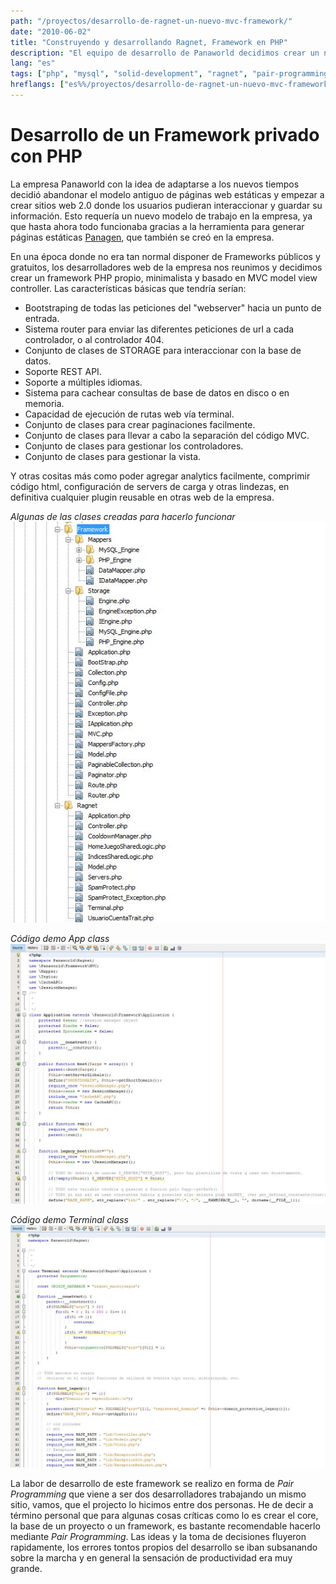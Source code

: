 ```yaml
---
path: "/proyectos/desarrollo-de-ragnet-un-nuevo-mvc-framework/"
date: "2010-06-02"
title: "Construyendo y desarrollando Ragnet, Framework en PHP"
description: "El equipo de desarrollo de Panaworld decidimos crear un nuevo conjunto de librerías y herramientas y crear así un nuevo 'custom' Framework para dar luz a la nueva generación de sitios 2.0 sociales con una gran base de datos."
lang: "es"
tags: ["php", "mysql", "solid-development", "ragnet", "pair-programming", "private-project"]
hreflangs: ["es%%/proyectos/desarrollo-de-ragnet-un-nuevo-mvc-framework/", "en%%/en/projects/building-new-mvc-based-custom-framework-ragnet/"]
---
```

# Desarrollo de un Framework privado con PHP

La empresa Panaworld con la idea de adaptarse a los nuevos tiempos decidió abandonar el modelo antiguo de páginas web estáticas y empezar a crear sitios web 2.0 donde los usuarios pudieran interaccionar y guardar su información. Esto requería un nuevo modelo de trabajo en la empresa, ya que hasta ahora todo funcionaba gracias a la herramienta para generar páginas estáticas [Panagen](/proyectos/optimizacion-rendimiento-panagen/), que también se creó en la empresa.

En una época donde no era tan normal disponer de Frameworks públicos y gratuitos, los desarrolladores web de la empresa nos reunimos y decidimos crear un framework PHP propio, minimalista y basado en MVC model view controller. Las características básicas que tendría serían:

* Bootstraping de todas las peticiones del "webserver" hacia un punto de entrada.
* Sistema router para enviar las diferentes peticiones de url a cada controlador, o al controlador 404.
* Conjunto de clases de STORAGE para interaccionar con la base de datos.
* Soporte REST API.
* Soporte a múltiples idiomas.
* Sistema para cachear consultas de base de datos en disco o en memoria.
* Capacidad de ejecución de rutas web vía terminal.
* Conjunto de clases para crear paginaciones facilmente.
* Conjunto de clases para llevar a cabo la separación del código MVC.
* Conjunto de clases para gestionar los controladores.
* Conjunto de clases para gestionar la vista.

Y otras cositas más como poder agregar analytics facilmente, comprimir código html, configuración de servers de carga y otras lindezas, en definitiva cualquier plugin reusable en otras web de la empresa.

*Algunas de las clases creadas para hacerlo funcionar*
![conjunto-de-clases-de-ragnet](snapshot-ragnetfw-libraries.jpg)

*Código demo App class*
![Código demostración](ragnetfw-app-file.jpg)

*Código demo Terminal class*
![Código demostración 2](ragnetfw-app-file2.jpg)

La labor de desarrollo de este framework se realizo en forma de _Pair Programming_ que viene a ser dos desarrolladores trabajando un mismo sitio, vamos, que el projecto lo hicimos entre dos personas. He de decir a término personal que para algunas cosas críticas como lo es crear el core, la base de un proyecto o un framework, es bastante recomendable hacerlo mediante _Pair Programming_. Las ideas y la toma de decisiones fluyeron rapidamente, los errores tontos propios del desarrollo se iban subsanando sobre la marcha y en general la sensación de productividad era muy grande.